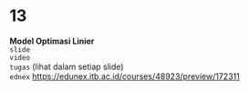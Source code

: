# 13
**Model Optimasi Linier** \
`slide` []() \
`video` []() \
`tugas` (lihat dalam setiap slide) \
`ednex` https://edunex.itb.ac.id/courses/48923/preview/172311
